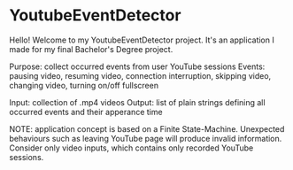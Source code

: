 # YoutubeEventDetector
Hello! Welcome to my YoutubeEventDetector project.
It's an application I made for my final Bachelor's Degree project.

Purpose: collect occurred events from user YouTube sessions
Events: pausing video, resuming video, connection interruption, skipping video, changing video, turning on/off fullscreen

Input: collection of .mp4 videos
Output: list of plain strings defining all occurred events and their apperance time

NOTE: application concept is based on a Finite State-Machine. Unexpected behaviours such as leaving YouTube page will produce invalid information.
Consider only video inputs, which contains only recorded YouTube sessions.
